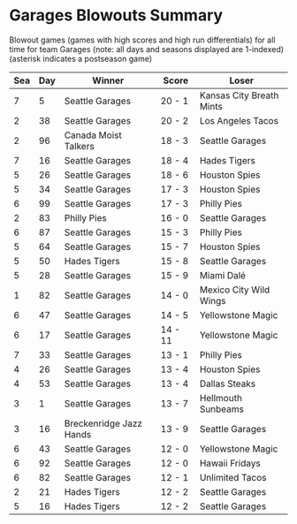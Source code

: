 # Garages Blowouts Summary



Blowout games (games with high scores and high run differentials) for all time for team Garages (note: all days and seasons displayed are 1-indexed) (asterisk indicates a postseason game)


| Sea | Day | Winner | Score | Loser | 
| ------ |------ |------ |------ |------ |
| 7 | 5 | Seattle Garages | 20 - 1 | Kansas City Breath Mints | 
| 2 | 38 | Seattle Garages | 20 - 2 | Los Angeles Tacos | 
| 2 | 96 | Canada Moist Talkers | 18 - 3 | Seattle Garages | 
| 7 | 16 | Seattle Garages | 18 - 4 | Hades Tigers | 
| 5 | 26 | Seattle Garages | 18 - 6 | Houston Spies | 
| 5 | 34 | Seattle Garages | 17 - 3 | Houston Spies | 
| 6 | 99 | Seattle Garages | 17 - 3 | Philly Pies | 
| 2 | 83 | Philly Pies | 16 - 0 | Seattle Garages | 
| 6 | 87 | Seattle Garages | 15 - 3 | Philly Pies | 
| 5 | 64 | Seattle Garages | 15 - 7 | Houston Spies | 
| 5 | 50 | Hades Tigers | 15 - 8 | Seattle Garages | 
| 5 | 28 | Seattle Garages | 15 - 9 | Miami Dalé | 
| 1 | 82 | Seattle Garages | 14 - 0 | Mexico City Wild Wings | 
| 6 | 47 | Seattle Garages | 14 - 5 | Yellowstone Magic | 
| 6 | 17 | Seattle Garages | 14 - 11 | Yellowstone Magic | 
| 7 | 33 | Seattle Garages | 13 - 1 | Philly Pies | 
| 4 | 26 | Seattle Garages | 13 - 4 | Houston Spies | 
| 4 | 53 | Seattle Garages | 13 - 4 | Dallas Steaks | 
| 3 | 1 | Seattle Garages | 13 - 7 | Hellmouth Sunbeams | 
| 3 | 16 | Breckenridge Jazz Hands | 13 - 9 | Seattle Garages | 
| 6 | 43 | Seattle Garages | 12 - 0 | Yellowstone Magic | 
| 6 | 92 | Seattle Garages | 12 - 0 | Hawaii Fridays | 
| 6 | 82 | Seattle Garages | 12 - 1 | Unlimited Tacos | 
| 2 | 21 | Hades Tigers | 12 - 2 | Seattle Garages | 
| 5 | 16 | Hades Tigers | 12 - 2 | Seattle Garages | 


